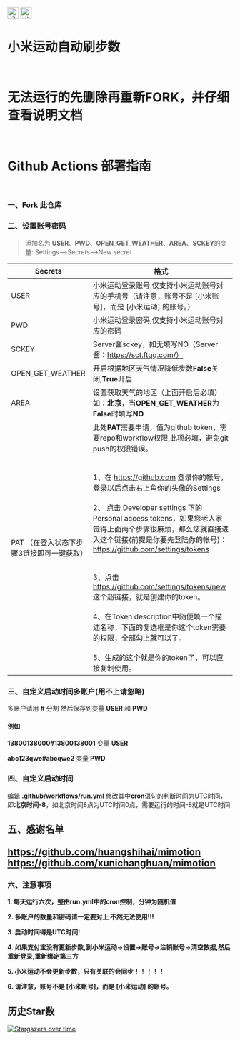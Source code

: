</p>  
  <a href="https://github.com/matocool?tab=followers">
  <img src="https://img.shields.io/github/followers/matocool?label=Followers&style=plastic" height="25px" alt="github follow" /> </a>
  <a href="https://github.com/matocool/mimotion-repair-version/network">
  <img src="https://img.shields.io/github/stars/matocool?style=social" height="25px" alt="github follow" /> </a>
</p>

# 小米运动自动刷步数<br><br>
# 无法运行的先删除再重新FORK，并仔细查看说明文档<br><br>
# Github Actions 部署指南<br><br>
### 一、Fork 此仓库

### 二、设置账号密码
> 添加名为  **USER**、**PWD**、**OPEN_GET_WEATHER**、**AREA**、**SCKEY**的变量: Settings-->Secrets-->New secret  

| Secrets |  格式  |
| -------- | ----- |
| USER |   小米运动登录账号,仅支持小米运动账号对应的手机号（请注意，账号不是 [小米账号]，而是 [小米运动] 的账号。）|
| PWD |   小米运动登录密码,仅支持小米运动账号对应的密码|
|SCKEY|Server酱sckey，如无填写NO（Server酱：https://sct.ftqq.com/）|
| OPEN_GET_WEATHER|   开启根据地区天气情况降低步数**False**关闭,**True**开启|
| AREA |   设置获取天气的地区（上面开启后必填）如：**北京**，当**OPEN_GET_WEATHER**为**False**时填写**NO**|
| PAT （在登入状态下步骤3链接即可一键获取）|此处**PAT**需要申请，值为github token，需要repo和workflow权限,此项必填，避免git push的权限错误。<br><br><br>1、在 https://github.com 登录你的帐号，登录以后点击右上角你的头像的Settings<br><br>2、 点击 Developer settings 下的 Personal access tokens，如果您老人家觉得上面两个步骤很麻烦，那么您就直接进入这个链接(前提是你要先登陆你的帐号)：https://github.com/settings/tokens<br><br><br>3、点击 https://github.com/settings/tokens/new 这个超链接，就是创建你的token。<br><br>4、在Token description中随便填一个描述名称，下面的复选框是你这个token需要的权限，全部勾上就可以了。<br><br>5、生成的这个就是你的token了，可以直接复制使用。|<br>


### 三、自定义启动时间多账户(用不上请忽略)

多账户请用 **#** 分割 然后保存到变量 **USER** 和 **PWD**

#### 例如

**13800138000#13800138001** 变量 **USER**

**abc123qwe#abcqwe2** 变量 **PWD**

### 四、自定义启动时间

编辑 **.github/workflows/run.yml**
修改其中**cron**语句的判断时间为UTC时间，即**北京时间-8**，如北京时间8点为UTC时间0点，需要运行的时间-8就是UTC时间


## 五、感谢名单<br><br>https://github.com/huangshihai/mimotion<br>https://github.com/xunichanghuan/mimotion



### 六、注意事项

**1. 每天运行六次，整由run.yml中的cron控制，分钟为随机值**

**2. 多账户的数量和密码请一定要对上 不然无法使用!!!**

**3. 启动时间得是UTC时间!**

**4. 如果支付宝没有更新步数,到小米运动->设置->账号->注销账号->清空数据,然后重新登录,重新绑定第三方**

**5. 小米运动不会更新步数，只有关联的会同步！！！！！**

**6. 请注意，账号不是 [小米账号]，而是 [小米运动] 的账号。**

## 历史Star数

[![Stargazers over time](https://starchart.cc/matocool/mimotion-repair-version.svg)](https://starchart.cc/matocool/mimotion-repair-version)

